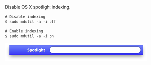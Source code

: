 Disable OS X spotlight indexing.
```
# Disable indexing
$ sudo mdutil -a -i off
```
```
# Enable indexing
$ sudo mdutil -a -i on
```

<img alt="" src="/img/uploads/2014-06/osx-spotlight.png" />
